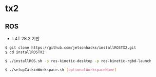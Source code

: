 # tx2
## ROS
 *  L4T 28.2 기반
```bash
$ git clone https://github.com/jetsonhacks/installROSTX2.git
$ cd installROSTX2

$ ./installROS.sh -p ros-kinetic-desktop -p ros-kinetic-rgbd-launch 

$ ./setupCatkinWorkspace.sh [optionalWorkspaceName]
```
